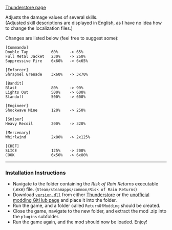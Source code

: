 [Thunderstore page](https://thunderstore.io/c/risk-of-rain-returns/p/Klehrik/Skill_Damage_Changes/)

Adjusts the damage values of several skills.  
(Adjusted skill descriptions are displayed in English, as I have no idea how to change the localization files.)  

Changes are listed below (feel free to suggest some):  

```
[Commando]
Double Tap          60%     -> 65%
Full Metal Jacket   230%    -> 260%
Suppressive Fire    6x60%   -> 6x65%

[Enforcer]
Shrapnel Grenade    3x60%   -> 3x70%

[Bandit]
Blast               80%     -> 90%
Lights Out          500%    -> 600%
Standoff            500%    -> 600%

[Engineer]
Shockwave Mine      120%    -> 250%

[Sniper]
Heavy Recoil        200%    -> 320%

[Mercenary]
Whirlwind           2x80%   -> 2x125%

[CHEF]
SLICE               125%    -> 200%
COOK                6x50%   -> 6x80%
```

---

### Installation Instructions

* Navigate to the folder containing the *Risk of Rain Returns* executable (.exe) file.  (`Steam/steamapps/common/Risk of Rain Returns`)
* Download [`version.dll`](https://github.com/return-of-modding/ReturnOfModding/releases/tag/nightly) from either [Thunderstore](https://thunderstore.io/c/risk-of-rain-returns/p/ReturnOfModding/ReturnOfModding/) or the [unofficial modding GitHub page](https://github.com/return-of-modding/ReturnOfModding/) and place it into the folder.
* Run the game, and a folder called `ReturnOfModding` should be created.
* Close the game, navigate to the new folder, and extract the mod .zip into the `plugins` subfolder.
* Run the game again, and the mod should now be loaded. Enjoy!
